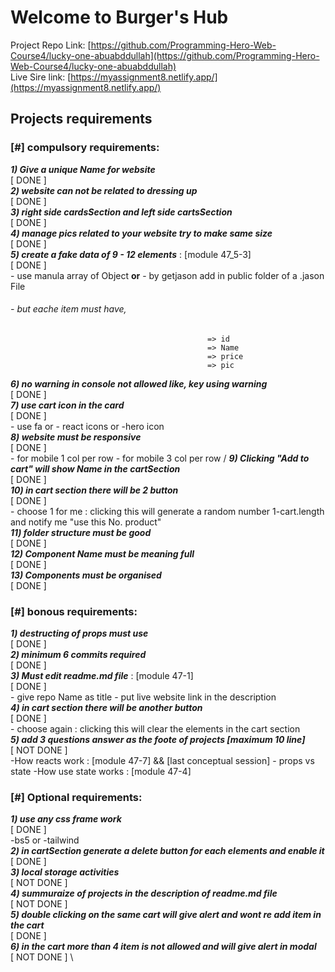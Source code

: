 # Welcome to **Burger's Hub**

Project Repo Link: [https://github.com/Programming-Hero-Web-Course4/lucky-one-abuabddullah](https://github.com/Programming-Hero-Web-Course4/lucky-one-abuabddullah) \
Live Sire link: [https://myassignment8.netlify.app/](https://myassignment8.netlify.app/) 



## Projects requirements

### [#] compulsory requirements:
**_1) Give a unique Name for website_** \
[ DONE ] \
**_2) website can not be related to dressing up_** \
[ DONE ] \
**_3) right side cardsSection and left side cartsSection_** \
[ DONE ] \
**_4) manage pics related to your website try to make same size_** \
[ DONE ] \
**_5) create a fake data of 9 - 12 elements_**  : [module 47_5-3] \
[ DONE ] \
                    - use manula array of Object **or**
                    - by getjason add in public folder of a .jason File
###### - but eache item must have,
                                                => id
                                                => Name
                                                => price
                                                => pic
**_6) no warning in console not allowed like, key using warning_** \
[ DONE ] \
**_7) use cart icon in the card_** \
[ DONE ] \
                    - use fa or
                    - react icons or
                    -hero icon \
**_8) website must be responsive_** \
[ DONE ] \
                    - for mobile 1 col per row
                    - for mobile 3 col per row /
**_9) Clicking "Add to cart" will show Name in the cartSection_** \
[ DONE ] \
**_10) in cart section there will be 2 button_** \
[ DONE ] \
                    - choose 1 for me : clicking this will generate a random number 1-cart.length and notify me "use this No. product" \
**_11) folder structure must be good_** \
[ DONE ] \
**_12) Component Name must be meaning full_** \
[ DONE ] \
**_13) Components must be organised_** \
[ DONE ] 




### [#] bonous requirements:
**_1) destructing of props must use_** \
[ DONE ] \
**_2) minimum 6 commits required_** \
[ DONE ] \
**_3) Must edit readme.md file_** : [module 47-1] \
[ DONE ] \
                    - give repo Name as title
                    - put live website link in the description \
**_4) in cart section there will be another button_** \
[ DONE ] \
                    - choose again : clicking this will clear the elements in the cart section \
**_5) add 3 questions answer as the foote of projects [maximum 10 line]_** \
[ NOT DONE ] \
                    -How reacts work : [module 47-7] && [last conceptual session]
                    - props vs state
                    -How use state works : [module 47-4]
                    



### [#] Optional requirements:
**_1) use any css frame work_** \
[ DONE ] \
            -bs5 or
            -tailwind \
**_2) in cartSection generate a delete button for each elements and enable it_** \
[ DONE ] \
**_3) local storage activities_** \
[ NOT DONE ] \
**_4) summuraize of projects in the description of readme.md file_** \
[ NOT DONE ] \
**_5) double clicking on the same cart will give alert and wont re add item in the cart_** \
[ DONE ] \
**_6) in the cart more than 4 item is not allowed and will give alert in modal_** \
[ NOT DONE ] \